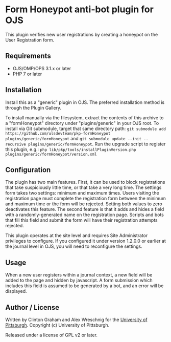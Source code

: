 # Form Honeypot anti-bot plugin for OJS

This plugin verifies new user registrations by creating a honeypot on the User Registration form.

## Requirements

* OJS/OMP/OPS 3.1.x or later
* PHP 7 or later

## Installation

Install this as a "generic" plugin in OJS. The preferred installation method is through the Plugin Gallery.

To install manually via the filesystem, extract the contents of this archive to a "formHoneypot" directory under "plugins/generic" in your OJS root.  To install via Git submodule, target that same directory path: `git submodule add https://github.com/ulsdevteam/pkp-formHoneypot plugins/generic/formHoneypot` and `git submodule update --init --recursive plugins/generic/formHoneypot`.  Run the upgrade script to register this plugin, e.g.: `php lib/pkp/tools/installPluginVersion.php plugins/generic/formHoneypot/version.xml`

## Configuration

The plugin has two main features. First, it can be used to block registrations that take suspiciously little time, or that take a very long time. The settings form takes two settings: minimum and maximum times. Users visiting the registration page must complete the registration form between the minimum and maximum time or the form will be rejected. Setting both values to zero deactivates this feature. The second feature is that it adds and hides a field with a randomly-generated name on the registration page. Scripts and bots that fill this field and submit the form will have their registration attempts rejected.

This plugin operates at the site level and requires Site Administrator privileges to configure.  If you configured it under version 1.2.0.0 or earlier at the journal level in OJS, you will need to reconfigure the settings.

## Usage

When a new user registers within a journal context, a new field will be added to the page and hidden by javascript.  A form submission which includes this field is assumed to be generated by a bot, and an error will be displayed.

## Author / License

Written by Clinton Graham and Alex Wreschnig for the [University of Pittsburgh](http://www.pitt.edu).  Copyright (c) University of Pittsburgh.

Released under a license of GPL v2 or later.
